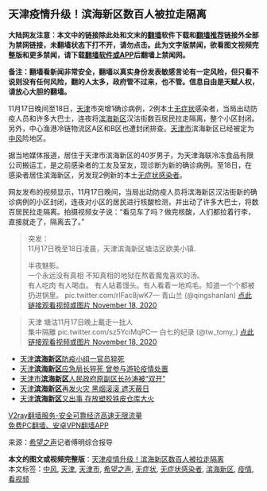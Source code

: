  <h2>天津疫情升级！滨海新区数百人被拉走隔离</h2> <p class="notice"><b>大陆网友注意：本文中的链接除此处和文末的<a href="https://github.com/bannedbook/fanqiang" >翻墙</a>软件下载和<a href="https://github.com/killgcd/justmysocks/blob/master/README.md">翻墙推荐</a>链接外全部为禁网链接，未翻墙状态下打不开，请勿点击。此为文字版禁闻，欲看图文视频完整版和更多禁闻，请下载<a href="https://github.com/bannedbook/fanqiang">翻墙软件或APP</a>后翻墙上禁闻网。</p><p>备注：翻墙看新闻非常安全，翻墙以真实身份发表敏感言论有一定风险，但只看不说则没有任何风险，翻的人太多，政府管不过来，也不管。信息自由是天赋人权，请放心大胆的翻墙。</b></p>  <div class="entry"> <p id="conimg"></p> <p>11月17日晚间至18日，<a href="https://www.bannedbook.org/bnews/tag/%e5%a4%a9%e6%b4%a5/" class="st_tag internal_tag" rel="tag" title="标签 天津 下的日志">天津</a>市突增1确诊病例，2例本土<a href="https://www.bannedbook.org/bnews/tag/%E6%97%A0%E7%97%87%E7%8A%B6/" class="st_tag internal_tag" rel="tag" title="标签 无症状 下的日志">无症状</a>感染者，当局出动防疫人员和许多大巴士，连夜将<a href="https://www.bannedbook.org/bnews/tag/%E6%BB%A8%E6%B5%B7%E6%96%B0%E5%8C%BA/" class="st_tag internal_tag" rel="tag" title="标签 滨海新区 下的日志">滨海新区</a>汉沽街数百居民拉走隔离，整个小区封闭。另外，中心渔港冷链物流区A区和B区也遭封闭排查。<a href="https://www.bannedbook.org/bnews/tag/%E5%A4%A9%E6%B4%A5%E5%B8%82/" class="st_tag internal_tag" rel="tag" title="标签 天津市 下的日志">天津市</a>滨海新区已经被定为<a href="https://www.bannedbook.org/bnews/tag/%E4%B8%AD%E9%A3%8E/" class="st_tag internal_tag" rel="tag" title="标签 中风 下的日志">中风</a>险地区。</p>  <p>据当地媒体报道，居住于天津市滨海新区的40岁男子，为天津海联冷冻食品有限公司搬运工，是之前感染者的工友及室友，现诊断为新的确诊病例。至18日，在感染者居住滨海新区，另发现2例新的本土<a href="https://www.bannedbook.org/bnews/tag/%E6%97%A0%E7%97%87%E7%8A%B6%E6%84%9F%E6%9F%93%E8%80%85/" class="st_tag internal_tag" rel="tag" title="标签 无症状感染者 下的日志">无症状感染者</a>。</p> <p>网友发布的视频显示，11月17日晚间，当局出动防疫人员将滨海新区汉沽街新的确诊病例的小区封闭，连夜对小区的居民进行核酸检测，并出动了许多大巴士，将数百居民拉走隔离。拍摄视频女子说：“看见车了吗？做完核酸，人们都拉着行李，直接就走了，隔离去了。”</p>  <blockquote><p>突发：<br />11月17日晚至18日凌晨，天津滨海新区塘沽区欧美小镇.</p> <p>半夜魅影。<br />一个永远没有真相 不知真相的地狱在熬着魔鬼喜欢的汤。<br />有人吃肉 有人喝血。 有人站着馒头。有人看着一地鸡毛。知道一个个都被扔进锅里。 pic.twitter.com/rIFac8jwK7— 青山兰 (@qingshanlan) <a href="https://twitter.com/qingshanlan/status/1328906707691589635?ref_src=twsrc%5Etfw">点此链接观看视频或图片 November 18, 2020</a></p> </blockquote> <blockquote><p>天津 塘沽11月17日晚上戴走一批人<br />集中隔離 pic.twitter.com/sz5YciMqPC— 白七的纪录 (@tw_tomy_) <a href="https://twitter.com/tw_tomy_/status/1328991042503208960?ref_src=twsrc%5Etfw">点此链接观看视频或图片 November 18, 2020</a></p></blockquote> <ul class='op-related-articles' title='相关阅读'> <li><a href='https://www.bannedbook.org/bnews/cbnews/20200307/1289715.html' target='_blank'>天津<b>滨海新区</b>防疫小组一官员猝死</a></li> <li><a href='https://www.bannedbook.org/bnews/baitai/20200228/1285118.html' target='_blank'>天津<b>滨海新区</b>应急局长猝死 曾参与游轮疫情处置</a></li> <li><a href='https://www.bannedbook.org/bnews/headline/20200110/1256223.html' target='_blank'>天津市<b>滨海新区</b>人民政府原副区长孙涛被“双开”</a></li> <li><a href='https://www.bannedbook.org/bnews/cnnews/20170515/759232.html' target='_blank'>天津<b>滨海新区</b>再发火灾 黑烟滚滚 遮天蔽日</a></li> <li><a href='https://www.bannedbook.org/bnews/cnnews/20170513/758538.html' target='_blank'>天津<b>滨海新区</b>又出事 存放塑胶铁皮仓库大火</a></li> </ul> <p class="texttj"> <a href="https://www.bannedbook.org/forum23/topic22702.html" target="_blank">V2ray翻墙服务-安全可靠经济高速无限流量</a><br/> <a href="https://github.com/bannedbook/fanqiang/wiki/%E7%A6%81%E9%97%BB%E7%BD%91%E5%AE%89%E5%8D%93%E7%BF%BB%E5%A2%99%E6%96%B0%E9%97%BBAPP" target="_blank">免费PC翻墙、安卓VPN翻墙APP</a></p><p> 来源：<span class='wp_keywordlink_affiliate'><a href="https://www.soundofhope.org" title="希望之声" target="_blank">希望之声</a></span>记者傅明综合报导 </p><a name='sharetosocial'></a>       <div><b>本文的图文或视频完整版</b>：<a href='https://www.bannedbook.org/bnews/cbnews/20201119/1433255.html'>天津疫情升级！滨海新区数百人被拉走隔离</a></div>  </div><!--END ENTRY--> <div class="postfooter"> <div>本文标签：<a href="https://www.bannedbook.org/bnews/tag/%E4%B8%AD%E9%A3%8E/" rel="tag">中风</a>, <a href="https://www.bannedbook.org/bnews/tag/%e5%a4%a9%e6%b4%a5/" rel="tag">天津</a>, <a href="https://www.bannedbook.org/bnews/tag/%E5%A4%A9%E6%B4%A5%E5%B8%82/" rel="tag">天津市</a>, <a href="https://www.bannedbook.org/bnews/tag/%e5%b8%8c%e6%9c%9b%e4%b9%8b%e5%a3%b0/" rel="tag">希望之声</a>, <a href="https://www.bannedbook.org/bnews/tag/%E6%97%A0%E7%97%87%E7%8A%B6/" rel="tag">无症状</a>, <a href="https://www.bannedbook.org/bnews/tag/%E6%97%A0%E7%97%87%E7%8A%B6%E6%84%9F%E6%9F%93%E8%80%85/" rel="tag">无症状感染者</a>, <a href="https://www.bannedbook.org/bnews/tag/%E6%BB%A8%E6%B5%B7%E6%96%B0%E5%8C%BA/" rel="tag">滨海新区</a>, <a href="https://www.bannedbook.org/bnews/tag/%E7%96%AB%E6%83%85/" rel="tag">疫情</a>, <a href="https://www.bannedbook.org/bnews/tag/%E7%9C%8B%E8%A7%86%E9%A2%91/" rel="tag">看视频</a></div>  </div><!--END POSTFOOTER--> 